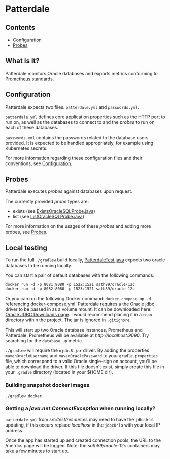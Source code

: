 # Patterdale

## Contents

- [Configuration](configuration.md)
- [Probes](probes.md)

## What is it?

Patterdale monitors Oracle databases and exports metrics conforming to [Prometheus](https://github.com/prometheus/prometheus) standards.

## Configuration

Patterdale expects two files. `patterdale.yml` and `passwords.yml`. 

`patterdale.yml` defines core application properties such as the HTTP port to run on, as well as the databases to connect to and the _probes_ to run on each of these databases.

`passwords.yml` contains the passwords related to the database users provided. It is expected to be handled appropriately, for example using Kubernetes secrets.

For more information regarding these configuration files and their conventions, see [Configuration](configuration.md).

## Probes

Patterdale executes _probes_ against databases upon request.

The currently provided _probe_ types are:

- exists (see [ExistsOracleSQLProbe.java](https://github.com/tjheslin1/Patterdale/blob/master/src/main/java/io/github/tjheslin1/patterdale/metrics/probe/ExistsOracleSQLProbe.java))
- list (see [ListOracleSQLProbe.java](https://github.com/tjheslin1/Patterdale/blob/master/src/main/java/io/github/tjheslin1/patterdale/metrics/probe/ListOracleSQLProbe.java))

For more information on the usages of these _probes_ and adding more probes, see [Probes](probes.md).

## Local testing

To run the full `./gradlew` build locally, [PatterdaleTest.java](https://github.com/tjheslin1/Patterdale/blob/master/src/test/java/endtoend/PatterdaleTest.java)
expects two oracle databases to be running locally.

You can start a pair of default databases with the following commands.
```
docker run -d -p 8081:8080 -p 1522:1521 sath89/oracle-12c
docker run -d -p 8082:8080 -p 1523:1521 sath89/oracle-12c
```

Or you can run the following Docker command: `docker-compose up -d` referencing [docker-compose.yml](https://github.com/tjheslin1/Patterdale/blob/master/docker-compose.yml).
Patterdale requires a the Oracle jdbc driver to be passed in as a volume mount.
It can be downloaded here: [Oracle JDBC Downloads page](http://www.oracle.com/technetwork/database/features/jdbc/jdbc-drivers-12c-download-1958347.html).
I would recommend placing it in a `repo` directory within the project. The jar is ignored in `.gitignore`.

This will start up two Oracle database instances, Prometheus and Patterdale. Prometheus will be available at _http://localhost:9090_. Try searching for the `database_up` metric.

`./gradlew` will require the `ojdbc8.jar` driver. 
By adding the properties `mavenOracleUsername` and `mavenOraclePassword` to your `gradle.properties` file, 
which correspond to a valid Oracle single-sign on account, you'll be able to download the driver. 
If this file doesn't exist, simply create this file in your `.gradle` directory (located in your $HOME dir).

### Building snapshot docker images

```
./gradlew docker
```

### Getting a _java.net.ConnectException_ when running locally?
`patterdale.yml` from _src/test/resources_ may need to have the `jdbcUrl`s updating, if this occurs replace _localhost_ in the `jdbcUrl`s with your local IP address. 



Once the app has started up and created connection pools, the URL to the /metrics page will be logged.
Note: the _sath89/oracle-12c_ containers may take a few minutes to start up.
